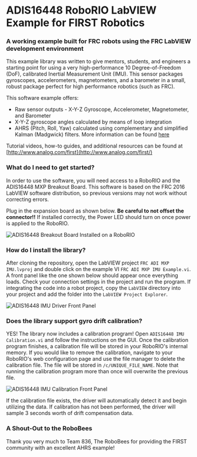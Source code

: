 # ADIS16448 RoboRIO LabVIEW Example for FIRST Robotics
### A working example built for FRC robots using the FRC LabVIEW development environment

This example library was written to give mentors, students, and engineers a starting point for using a very high-performance 10 Degree-of-Freedom (DoF), calibrated Inertial Measurement Unit (IMU). This sensor packages gyroscopes, accelerometers, magnetometers, and a barometer in a small, robust package perfect for high performance robotics (such as FRC). 

This software example offers:
- Raw sensor outputs - X-Y-Z Gyroscope, Accelerometer, Magnetometer, and Barometer
- X-Y-Z gyroscope angles calculated by means of loop integration
- AHRS (Pitch, Roll, Yaw) calculated using complementary and simplified Kalman (Madgwick) filters. More information can be found [here](http://www.x-io.co.uk/open-source-imu-and-ahrs-algorithms/)

Tutorial videos, how-to guides, and additional resources can be found at [http://www.analog.com/first](http://www.analog.com/first/)

### What do I need to get started?

In order to use the software, you will need access to a RoboRIO and the ADIS16448 MXP Breakout Board. This software is based on the FRC 2016 LabVIEW software distribution, so previous versions may not work without correcting errors. 

Plug in the expansion board as shown below. **Be careful to not offset the connector!!** If installed correctly, the Power LED should turn on once power is applied to the RoboRIO.

![ADIS16448 Breakout Board Installed on a RoboRIO](https://raw.githubusercontent.com/juchong/ADIS16448-RoboRIO-Driver/master/Reference/IMG_5514.JPG)

### How do I install the library?

After cloning the repository, open the LabVIEW project `FRC ADI MXP IMU.lvproj` and double click on the example VI `FRC ADI MXP IMU Example.vi`. A front panel like the one shown below should appear once everything loads. Check your connection settings in the project and run the program. If integrating the code into a robot project, copy the `LabVIEW` directory into your project and add the folder into the `LabVIEW Project Explorer`.

![ADIS16448 IMU Driver Front Panel](https://raw.githubusercontent.com/juchong/ADIS16448-RoboRIO-Driver/master/Reference/FrontPanel.PNG)

### Does the library support gyro drift calibration?

YES! The library now includes a calibration program! Open  `ADIS16448 IMU Calibration.vi` and follow the instructions on the GUI. Once the calibration program finishes, a calibration file will be stored in your RoboRIO's internal memory. If you would like to remove the calibration, navigate to your RoboRIO's web configuration page and use the file manager to delete the calibration file. The file will be stored in `/c/UNIQUE_FILE_NAME`. Note that running the calibration program more than once will overwrite the previous file.

![ADIS16448 IMU Calibration Front Panel](https://raw.githubusercontent.com/juchong/ADIS16448-RoboRIO-Driver/master/Reference/Calibrate.PNG)

If the calibration file exists, the driver will automatically detect it and begin utilizing the data. If calibration has not been performed, the driver will sample 3 seconds worth of drift compensation data.

### A Shout-Out to the RoboBees
Thank you very much to Team 836, The RoboBees for providing the FIRST community with an excellent AHRS example! 
